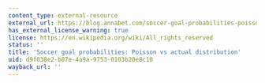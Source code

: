 ```yaml
---
content_type: external-resource
external_url: https://blog.annabet.com/soccer-goal-probabilities-poisson-vs-actual-distribution/
has_external_license_warning: true
license: https://en.wikipedia.org/wiki/All_rights_reserved
status: ''
title: 'Soccer goal probabilities: Poisson vs actual distribution'
uid: d9f038e2-b87e-4a9a-9753-0103b20e8c10
wayback_url: ''
---
```

